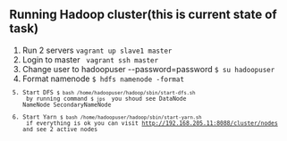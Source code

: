 ## Running Hadoop cluster(this is current state of task)
1. Run 2 servers
   <code>vagrant up slave1 master </code>
2. Login to master
    <code> vagrant ssh master </code>
3. Change user to hadoopuser --password=password
   <code>$ su hadoopuser </code>
4. Format namenode
   <code>$ hdfs namenode -format <code>
5. Start DFS
   <code>$ bash /home/hadoopuser/hadoop/sbin/start-dfs.sh </code>
   by running command <code>$ jps </code> you shoud see
   DataNode
   NameNode
   SecondaryNameNode
6. Start Yarn
   <code>$ bash /home/hadoopuser/hadoop/sbin/start-yarn.sh </code>
   if everything is ok you can visit http://192.168.205.11:8088/cluster/nodes and see 2 active nodes